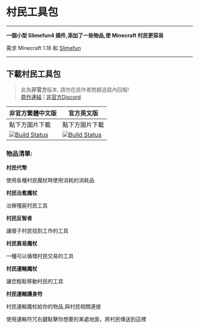 # 村民工具包

---

**一個小型 Slimefun4 插件,添加了一些物品,使 Minecraft 村民更容易**

需求 Minecraft 1.18 和  [Slimefun](https://github.com/Slimefun/Slimefun4)

---
## 下載村民工具包

> 此為**非官方**版本, 請勿在該作者問題追蹤內回報! <br>
> [原作連結](https://github.com/Apeiros-46B/VillagerUtil) | [非官方Discord](https://discord.gg/GF4CwjFXT9)

| 非官方繁體中文版 | 官方英文版 |
| -------- | -------- |
| 點下方圖片下載 | 點下方圖片下載 |
| [![Build Status](https://xMikux.github.io/builds/SlimeTraditionalTranslation/VillagerUtil/master/badge.svg)](https://xMikux.github.io/builds/SlimeTraditionalTranslation/VillagerUtil/master) | [![Build Status](https://thebusybiscuit.github.io/builds/Apeiros-46B/VillagerUtil/main/badge.svg)](https://thebusybiscuit.github.io/builds/Apeiros-46B/VillagerUtil/main) |

### 物品清單:

**村民代幣**

使用各種村民魔杖時使用消耗的消耗品

**村民治愈魔杖**

治療殭屍村民工具

**村民反智者**

讓傻子村民找到工作的工具

**村民貿易魔杖**

一種可以循環村民交易的工具

**村民運輸魔杖**

讓您輕鬆移動村民的工具

**村民運輸護身符**

村民運輸魔杖給你的物品,與村民相關連接

使用運輸符咒右鍵點擊你想要的某處地面，將村民傳送到這裡
